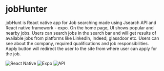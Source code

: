# jobHunter

jobHunt is React native app for Job searching made using Jsearch API and React native framework - expo. On the home page, UI shows popular and nearby jobs. Users can search jobs in the search bar and will get results of available jobs from platforms like LinkedIn, Indeed, glassdoor etc. Users can see about the company, required qualifications and job responsibilities. Apply button will redirect the user to the site from where user can apply for the job.

![React Native](https://img.shields.io/badge/react_native-%2320232a.svg?style=for-the-badge&logo=react&logoColor=%2361DAFB) ![Expo](https://img.shields.io/badge/expo-1C1E24?style=for-the-badge&logo=expo&logoColor=#D04A37) ![API](https://img.shields.io/badge/API-Jsearch-blue)


